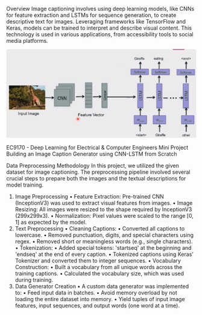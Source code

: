Overview
Image captioning involves using deep learning models, like CNNs for feature extraction and LSTMs for sequence generation, to create descriptive text for images. Leveraging frameworks like TensorFlow and Keras, models can be trained to interpret and describe visual content. This technology is used in various applications, from accessibility tools to social media platforms.

![image](https://github.com/karenthiran/Image_Caption_Generator/blob/a63168266ae85c167d1020df30d7765003be3634/image.png)




EC9170 - Deep Learning for Electrical & Computer Engineers 
Mini Project
Building an Image Caption Generator using CNN-LSTM from Scratch













Data Preprocessing Methodology
In this project, we utilized the given dataset for image captioning. The preprocessing pipeline involved several crucial steps to prepare both the images and the textual descriptions for model training.
1. Image Preprocessing
  • Feature Extraction: Pre-trained CNN (InceptionV3) was used to extract visual features from images.
  •	Image Resizing: All images were resized to the shape required by InceptionV3 (299x299x3).
  •	Normalization: Pixel values were scaled to the range [0, 1] as expected by the model.
2. Text Preprocessing
  •	Cleaning Captions:
    •	Converted all captions to lowercase.
    •	Removed punctuation, digits, and special characters using regex.
    •	Removed short or meaningless words (e.g., single characters).
  •	Tokenization:
    •	Added special tokens: 'startseq' at the beginning and 'endseq' at the end of every caption.
    •	Tokenized captions using Keras’ Tokenizer and converted them to integer sequences.
    •	Vocabulary Construction:
    •	Built a vocabulary from all unique words across the training captions.
    •	Calculated the vocabulary size, which was used during training.
3. Data Generator Creation
  •	A custom data generator was implemented to:
    •	Feed input data in batches.
    •	Avoid memory overload by not loading the entire dataset into memory.
    •	Yield tuples of input image features, input sequences, and output words (one word at a time).


